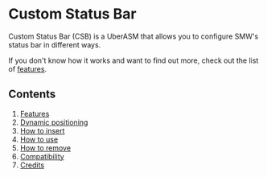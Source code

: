 # Custom Status Bar

Custom Status Bar (CSB) is a UberASM that allows you to configure SMW's status
bar in different ways.

If you don't know how it works and want to find out more, check out the list of
[features](./docs/markdown/features.md).

## Contents

1. [Features](./docs/markdown/features.md)
2. [Dynamic positioning](./docs/markdown/dynamic_positioning.md)
3. [How to insert](./docs/markdown/how_to_insert.md)
4. [How to use](./docs/markdown/how_to_use.md)
5. [How to remove](./docs/markdown/how_to_remove.md)
6. [Compatibility](./docs/markdown/compatibility.md)
7. [Credits](./docs/markdown/credits.md)
